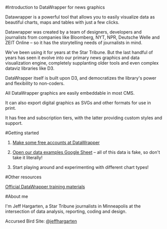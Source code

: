 #Introduction to DataWrapper for news graphics

Datawrapper is a powerful tool that allows you to easily visualize data as beautiful charts, maps and tables with just a few clicks.

Datawrapper was created by a team of designers, developers and journalists from companies like Bloomberg, NYT, NPR, Deutsche Welle and ZEIT Online – so it has the storytelling needs of journalists in mind.

We've been using it for years at the Star Tribune. But the last handful of years has seen it evolve into our primary news graphics and data visualization engine, completely supplanting older tools and even complex dataviz libraries like D3.

DataWrapper itself is built upon D3, and democratizes the library's power and flexibility to non-coders.

All DataWrapper graphics are easily embeddable in most CMS.

It can also export digital graphics as SVGs and other formats for use in print.

It has free and subscription tiers, with the latter providing custom styles and support.


#Getting started

1. [Make some free accounts at DataWrapper](https://www.datawrapper.de/)

2. [Open our data examples Google Sheet](https://docs.google.com/spreadsheets/d/1SXw_iuyY7ot6xglBG9fQyBQSA2n3SRus3anTyby535k/edit?usp=sharing) – all of this data is fake, so don't take it literally!

3. Start playing around and experimenting with different chart types!


#Other resources

[Official DataWrapper training materials](https://www.datawrapper.de/training-materials)


#About me

I'm Jeff Hargarten, a Star Tribune journalists in Minneapolis at the intersection of data analysis, reporting, coding and design.

Accursed Bird Site: [@jeffhargarten](https://twitter.com/JeffHargarten)
